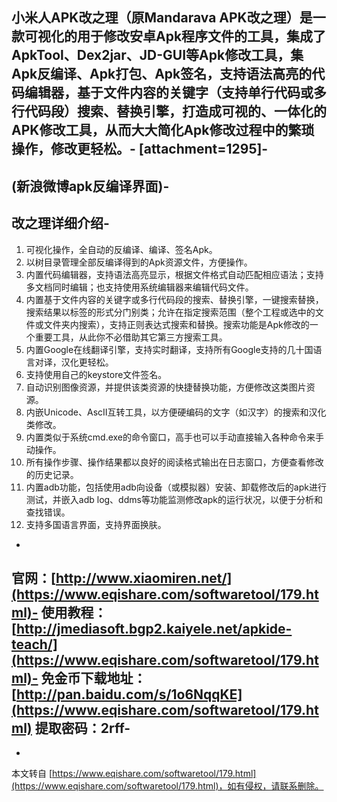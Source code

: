 **小米人APK改之理**（原Mandarava APK改之理）是一款可视化的用于修改安卓Apk程序文件的工具，集成了ApkTool、Dex2jar、JD-GUI等Apk修改工具，集Apk反编译、Apk打包、Apk签名，支持语法高亮的代码编辑器，基于文件内容的关键字（支持单行代码或多行代码段）搜索、替换引擎，打造成可视的、一体化的APK修改工具，从而大大简化Apk修改过程中的繁琐操作，修改更轻松。-
\[attachment=1295\]-
-
(新浪微博apk反编译界面)-
-
**改之理详细介绍**-
-

1.  可视化操作，全自动的反编译、编译、签名Apk。
2.  以树目录管理全部反编译得到的Apk资源文件，方便操作。
3.  内置代码编辑器，支持语法高亮显示，根据文件格式自动匹配相应语法；支持多文档同时编辑；也支持使用系统编辑器来编辑代码文件。
4.  内置基于文件内容的关键字或多行代码段的搜索、替换引擎，一键搜索替换，搜索结果以标签的形式分门别类；允许在指定搜索范围（整个工程或选中的文件或文件夹内搜索），支持正则表达式搜索和替换。搜索功能是Apk修改的一个重要工具，从此你不必借助其它第三方搜索工具。
5.  内置Google在线翻译引擎，支持实时翻译，支持所有Google支持的几十国语言对译，汉化更轻松。
6.  支持使用自己的keystore文件签名。
7.  自动识别图像资源，并提供该类资源的快捷替换功能，方便修改这类图片资源。
8.  内嵌Unicode、AscII互转工具，以方便硬编码的文字（如汉字）的搜索和汉化类修改。
9.  内置类似于系统cmd.exe的命令窗口，高手也可以手动直接输入各种命令来手动操作。
10.  所有操作步骤、操作结果都以良好的阅读格式输出在日志窗口，方便查看修改的历史记录。
11.  内置adb功能，包括使用adb向设备（或模拟器）安装、卸载修改后的apk进行测试，并嵌入adb log、ddms等功能监测修改apk的运行状况，以便于分析和查找错误。
12.  支持多国语言界面，支持界面换肤。
-
官网：[http://www.xiaomiren.net/](https://www.eqishare.com/softwaretool/179.html)-
使用教程：[http://jmediasoft.bgp2.kaiyele.net/apkide-teach/](https://www.eqishare.com/softwaretool/179.html)-
免金币下载地址：[http://pan.baidu.com/s/1o6NqqKE](https://www.eqishare.com/softwaretool/179.html) 提取密码：2rff-
-

-

本文转自 [https://www.eqishare.com/softwaretool/179.html](https://www.eqishare.com/softwaretool/179.html)，如有侵权，请联系删除。